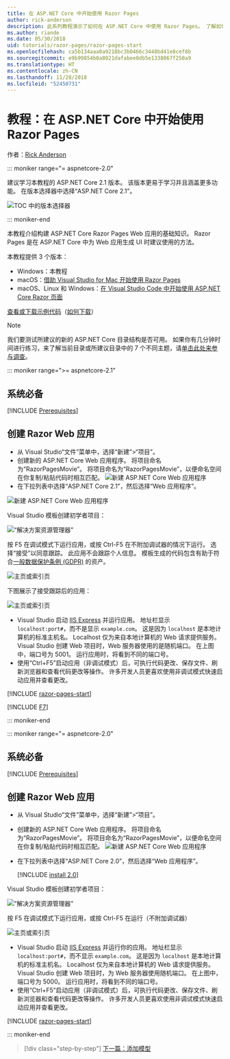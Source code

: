 ```yaml
---
title: 在 ASP.NET Core 中开始使用 Razor Pages
author: rick-anderson
description: 此系列教程演示了如何在 ASP.NET Core 中使用 Razor Pages。 了解如何创建模型、为 Razor Pages 生成代码、将 Entity Framework Core 和 SQL Server 用于数据访问、添加搜索功能、添加输入验证及使用迁移更新模型。
ms.author: riande
ms.date: 05/30/2018
uid: tutorials/razor-pages/razor-pages-start
ms.openlocfilehash: ca5b134aaa0a9218bc3b0466c3448bd41e8cef8b
ms.sourcegitcommit: e9b99854b0a8021dafabee0db5e1338067f250a9
ms.translationtype: HT
ms.contentlocale: zh-CN
ms.lasthandoff: 11/28/2018
ms.locfileid: "52450731"
---
```

# <a name="tutorial-get-started-with-razor-pages-in-aspnet-core"></a>教程：在 ASP.NET Core 中开始使用 Razor Pages

作者：[Rick Anderson](https://twitter.com/RickAndMSFT)

::: moniker range="= aspnetcore-2.0"

建议学习本教程的 ASP.NET Core 2.1 版本。 该版本更易于学习并且涵盖更多功能。 在版本选择器中选择“ASP.NET Core 2.1”。

![TOC 中的版本选择器](razor-pages-start/_static/v21.png)

::: moniker-end

本教程介绍构建 ASP.NET Core Razor Pages Web 应用的基础知识。 Razor Pages 是在 ASP.NET Core 中为 Web 应用生成 UI 时建议使用的方法。

本教程提供 3 个版本：

* Windows：本教程
* macOS：[借助 Visual Studio for Mac 开始使用 Razor Pages](xref:tutorials/razor-pages-mac/razor-pages-start)
* macOS、Linux 和 Windows：[在 Visual Studio Code 中开始使用 ASP.NET Core Razor 页面](xref:tutorials/razor-pages-vsc/razor-pages-start)

[查看或下载示例代码](https://github.com/aspnet/Docs/tree/master/aspnetcore/tutorials/razor-pages/razor-pages-start/sample)（[如何下载](xref:index#how-to-download-a-sample)）

> [!NOTE]
> 我们要测试所建议的新的 ASP.NET Core 目录结构是否可用。  如果你有几分钟时间进行练习，来了解当前目录或所建议目录中的 7 个不同主题，请[单击此处来参与调查](https://dpk4xbh5.optimalworkshop.com/treejack/rps16hd5)。

::: moniker range=">= aspnetcore-2.1"

## <a name="prerequisites"></a>系统必备

[!INCLUDE [Prerequisites](~/includes/net-core-prereqs-windows.md)]

## <a name="create-a-razor-web-app"></a>创建 Razor Web 应用

* 从 Visual Studio“文件”菜单中，选择“新建”>“项目”。
* 创建新的 ASP.NET Core Web 应用程序。 将项目命名为“RazorPagesMovie”。 将项目命名为“RazorPagesMovie”，以便命名空间在你复制/粘贴代码时相互匹配。
 ![新建 ASP.NET Core Web 应用程序](razor-pages-start/_static/np_2.1.png)
* 在下拉列表中选择“ASP.NET Core 2.1”，然后选择“Web 应用程序”。

 ![新建 ASP.NET Core Web 应用程序](razor-pages-start/_static/np_2_2.1.png)

Visual Studio 模板创建初学者项目：

![“解决方案资源管理器”](razor-pages-start/_static/se2.1.png)

按 F5 在调试模式下运行应用，或按 Ctrl-F5 在不附加调试器的情况下运行。 选择“接受”以同意跟踪。 此应用不会跟踪个人信息。 模板生成的代码包含有助于符合[一般数据保护条例 (GDPR)](xref:security/gdpr) 的资产。

![主页或索引页](razor-pages-start/_static/homeGDPR.png)

下图展示了接受跟踪后的应用：

![主页或索引页](razor-pages-start/_static/home2.1.png)

* Visual Studio 启动 [IIS Express](/iis/extensions/introduction-to-iis-express/iis-express-overview) 并运行应用。 地址栏显示 `localhost:port#`，而不是显示 `example.com`。 这是因为 `localhost` 是本地计算机的标准主机名。 Localhost 仅为来自本地计算机的 Web 请求提供服务。 Visual Studio 创建 Web 项目时，Web 服务器使用的是随机端口。 在上图中，端口号为 5001。 运行应用时，将看到不同的端口号。
* 使用“Ctrl+F5”启动应用（非调试模式）后，可执行代码更改、保存文件、刷新浏览器和查看代码更改等操作。 许多开发人员更喜欢使用非调试模式快速启动应用并查看更改。

[!INCLUDE [razor-pages-start](~/includes/RP/2.1/razor-pages-start.md)]

[!INCLUDE [F7](~/includes/RP/F7.md)]

::: moniker-end

::: moniker range="= aspnetcore-2.0"

## <a name="prerequisites"></a>系统必备

[!INCLUDE [Prerequisites](~/includes/net-core-prereqs-windows.md)]

## <a name="create-a-razor-web-app"></a>创建 Razor Web 应用

* 从 Visual Studio“文件”菜单中，选择“新建”>“项目”。
* 创建新的 ASP.NET Core Web 应用程序。 将项目命名为“RazorPagesMovie”。 将项目命名为“RazorPagesMovie”，以便命名空间在你复制/粘贴代码时相互匹配。
  ![新建 ASP.NET Core Web 应用程序](../../razor-pages/index/_static/np.png)
* 在下拉列表中选择“ASP.NET Core 2.0”，然后选择“Web 应用程序”。

  [!INCLUDE [install 2.0](~/includes/dotnetcore-on-dotnetfx-vs.md)]

Visual Studio 模板创建初学者项目：

![“解决方案资源管理器”](razor-pages-start/_static/se.png)

按 F5 在调试模式下运行应用，或按 Ctrl-F5 在运行（不附加调试器）

![主页或索引页](razor-pages-start/_static/home.png)

* Visual Studio 启动 [IIS Express](/iis/extensions/introduction-to-iis-express/iis-express-overview) 并运行你的应用。 地址栏显示 `localhost:port#`，而不显示 `example.com`。 这是因为 `localhost` 是本地计算机的标准主机名。 Localhost 仅为来自本地计算机的 Web 请求提供服务。 Visual Studio 创建 Web 项目时，为 Web 服务器使用随机端口。 在上图中，端口号为 5000。 运行应用时，将看到不同的端口号。
* 使用“Ctrl+F5”启动应用（非调试模式）后，可执行代码更改、保存文件、刷新浏览器和查看代码更改等操作。 许多开发人员更喜欢使用非调试模式快速启动应用并查看更改。

[!INCLUDE [razor-pages-start](~/includes/RP/razor-pages-start.md)]

::: moniker-end

> [!div class="step-by-step"]
> [下一篇：添加模型](xref:tutorials/razor-pages/model)
